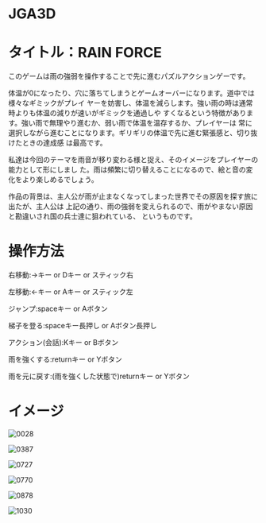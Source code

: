 # JGA3D

# タイトル：RAIN FORCE 

このゲームは雨の強弱を操作することで先に進むパズルアクションゲーです。

体温が0になったり、穴に落ちてしまうとゲームオーバーになります。道中では様々なギミックがプレイ ヤーを妨害し、体温を減らします。強い雨の時は通常時よりも体温の減りが速いがギミックを通過しや すくなるという特徴があります。強い雨で無理やり進むか、弱い雨で体温を温存するか、プレイヤーは 常に選択しながら進むことになります。ギリギリの体温で先に進む緊張感と、切り抜けたときの達成感 は最高です。

私達は今回のテーマを雨音が移り変わる様と捉え、そのイメージをプレイヤーの能力として形にしまし た。雨は頻繁に切り替えることになるので、絵と音の変化をより楽しめるでしょう。

作品の背景は、主人公が雨が止まなくなってしまった世界でその原因を探す旅に出たが、主人公は 上記の通り、雨の強弱を変えられるので、雨がやまない原因と勘違いされ国の兵士達に狙われている、 というものです。


# 操作方法

右移動:→キー or Dキー or スティック右

左移動:←キー or Aキー or スティック左 

ジャンプ:spaceキー or Aボタン 

梯子を登る:spaceキー長押し or Aボタン長押し 

アクション(会話):Kキー or Bボタン 

雨を強くする:returnキー or Yボタン 

雨を元に戻す:(雨を強くした状態で)returnキー or Yボタン

# イメージ
![0028](https://user-images.githubusercontent.com/53995569/122143799-2320e100-ce8d-11eb-8b0a-e95ef064042e.png)

![0387](https://user-images.githubusercontent.com/53995569/122143975-7dba3d00-ce8d-11eb-8b18-40429b4236c4.png)

![0727](https://user-images.githubusercontent.com/53995569/122144051-a0e4ec80-ce8d-11eb-870b-f177cf54a317.png)

![0770](https://user-images.githubusercontent.com/53995569/122144104-c07c1500-ce8d-11eb-93b5-30815673ab67.png)

![0878](https://user-images.githubusercontent.com/53995569/122144167-e43f5b00-ce8d-11eb-8178-19092248457a.png)

![1030](https://user-images.githubusercontent.com/53995569/122144242-05a04700-ce8e-11eb-8f25-26488e3410af.png)



